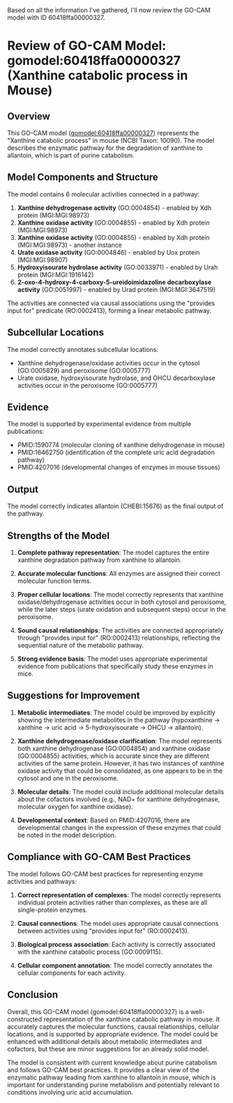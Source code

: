 Based on all the information I've gathered, I'll now review the GO-CAM model with ID 60418ffa00000327.

# Review of GO-CAM Model: gomodel:60418ffa00000327 (Xanthine catabolic process in Mouse)

## Overview

This GO-CAM model ([gomodel:60418ffa00000327](https://bioregistry.io/go.model:60418ffa00000327)) represents the "Xanthine catabolic process" in mouse (NCBI Taxon: 10090). The model describes the enzymatic pathway for the degradation of xanthine to allantoin, which is part of purine catabolism.

## Model Components and Structure

The model contains 6 molecular activities connected in a pathway:

1. **Xanthine dehydrogenase activity** (GO:0004854) - enabled by Xdh protein (MGI:MGI:98973)
2. **Xanthine oxidase activity** (GO:0004855) - enabled by Xdh protein (MGI:MGI:98973)
3. **Xanthine oxidase activity** (GO:0004855) - enabled by Xdh protein (MGI:MGI:98973) - another instance
4. **Urate oxidase activity** (GO:0004846) - enabled by Uox protein (MGI:MGI:98907)
5. **Hydroxyisourate hydrolase activity** (GO:0033971) - enabled by Urah protein (MGI:MGI:1916142)
6. **2-oxo-4-hydroxy-4-carboxy-5-ureidoimidazoline decarboxylase activity** (GO:0051997) - enabled by Urad protein (MGI:MGI:3647519)

The activities are connected via causal associations using the "provides input for" predicate (RO:0002413), forming a linear metabolic pathway.

## Subcellular Locations

The model correctly annotates subcellular locations:
- Xanthine dehydrogenase/oxidase activities occur in the cytosol (GO:0005829) and peroxisome (GO:0005777)
- Urate oxidase, hydroxyisourate hydrolase, and OHCU decarboxylase activities occur in the peroxisome (GO:0005777)

## Evidence

The model is supported by experimental evidence from multiple publications:
- PMID:1590774 (molecular cloning of xanthine dehydrogenase in mouse)
- PMID:16462750 (identification of the complete uric acid degradation pathway)
- PMID:4207016 (developmental changes of enzymes in mouse tissues)

## Output

The model correctly indicates allantoin (CHEBI:15676) as the final output of the pathway.

## Strengths of the Model

1. **Complete pathway representation**: The model captures the entire xanthine degradation pathway from xanthine to allantoin.

2. **Accurate molecular functions**: All enzymes are assigned their correct molecular function terms.

3. **Proper cellular locations**: The model correctly represents that xanthine oxidase/dehydrogenase activities occur in both cytosol and peroxisome, while the later steps (urate oxidation and subsequent steps) occur in the peroxisome.

4. **Sound causal relationships**: The activities are connected appropriately through "provides input for" (RO:0002413) relationships, reflecting the sequential nature of the metabolic pathway.

5. **Strong evidence basis**: The model uses appropriate experimental evidence from publications that specifically study these enzymes in mice.

## Suggestions for Improvement

1. **Metabolic intermediates**: The model could be improved by explicitly showing the intermediate metabolites in the pathway (hypoxanthine → xanthine → uric acid → 5-hydroxyisourate → OHCU → allantoin).

2. **Xanthine dehydrogenase/oxidase clarification**: The model represents both xanthine dehydrogenase (GO:0004854) and xanthine oxidase (GO:0004855) activities, which is accurate since they are different activities of the same protein. However, it has two instances of xanthine oxidase activity that could be consolidated, as one appears to be in the cytosol and one in the peroxisome.

3. **Molecular details**: The model could include additional molecular details about the cofactors involved (e.g., NAD+ for xanthine dehydrogenase, molecular oxygen for xanthine oxidase).

4. **Developmental context**: Based on PMID:4207016, there are developmental changes in the expression of these enzymes that could be noted in the model description.

## Compliance with GO-CAM Best Practices

The model follows GO-CAM best practices for representing enzyme activities and pathways:

1. **Correct representation of complexes**: The model correctly represents individual protein activities rather than complexes, as these are all single-protein enzymes.

2. **Causal connections**: The model uses appropriate causal connections between activities using "provides input for" (RO:0002413).

3. **Biological process association**: Each activity is correctly associated with the xanthine catabolic process (GO:0009115).

4. **Cellular component annotation**: The model correctly annotates the cellular components for each activity.

## Conclusion

Overall, this GO-CAM model (gomodel:60418ffa00000327) is a well-constructed representation of the xanthine catabolic pathway in mouse. It accurately captures the molecular functions, causal relationships, cellular locations, and is supported by appropriate evidence. The model could be enhanced with additional details about metabolic intermediates and cofactors, but these are minor suggestions for an already solid model.

The model is consistent with current knowledge about purine catabolism and follows GO-CAM best practices. It provides a clear view of the enzymatic pathway leading from xanthine to allantoin in mouse, which is important for understanding purine metabolism and potentially relevant to conditions involving uric acid accumulation.